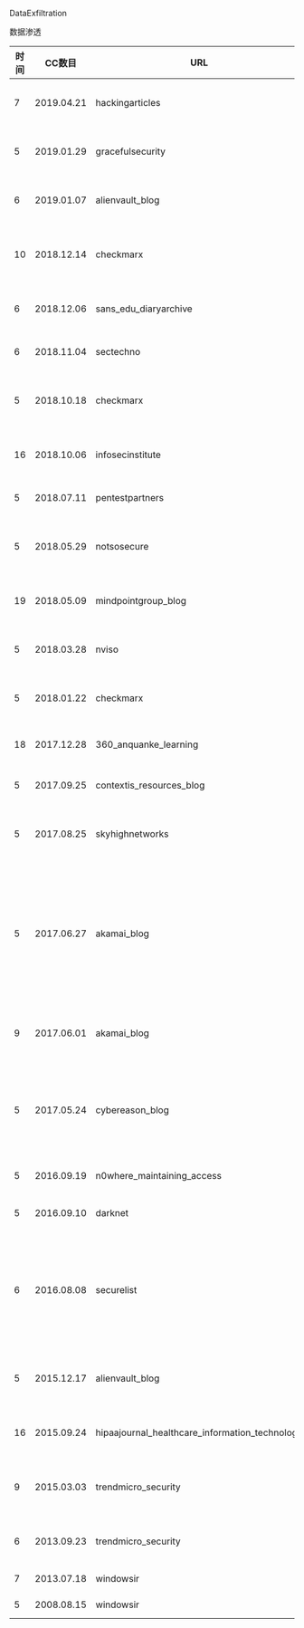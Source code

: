 DataExfiltration

数据渗透

| 时间 | CC数目 | URL | 标题 |
| ---- | ----- | --- | --- |
| 7 | 2019.04.21 | hackingarticles | [Covert Channel: The Hidden Network](https://www.hackingarticles.in/covert-channel-the-hidden-network/) |
| 5 | 2019.01.29 | gracefulsecurity | [Spoofing Packets and DNS Exfiltration](https://www.gracefulsecurity.com/spoofing-packets-and-dns-exfiltration/) |
| 6 | 2019.01.07 | alienvault_blog | [Data Exfiltration in AWS: Part 2 of Series](https://www.alienvault.com/blogs/security-essentials/data-exfiltration-in-aws-part-2-of-series) |
| 10 | 2018.12.14 | checkmarx | [NFCdrip: Data Exfiltration Research in Near Field Communication](https://www.checkmarx.com/blog/nfcdrip-data-exfiltration-research/) |
| 6 | 2018.12.06 | sans_edu_diaryarchive | [Data Exfiltration in Penetration Tests](https://isc.sans.edu/forums/diary/Data+Exfiltration+in+Penetration+Tests/24354/) |
| 6 | 2018.11.04 | sectechno | [DET – Data Exfiltration Toolkit](http://www.sectechno.com/det-data-exfiltration-toolkit/) |
| 5 | 2018.10.18 | checkmarx | [Meet NFCdrip – a New Security Concern for Air-Gapped Systems](https://www.checkmarx.com/blog/nfcdrip-air-gapped-systems/) |
| 16 | 2018.10.06 | infosecinstitute | [Penetration Testing: Maintaining Access](https://resources.infosecinstitute.com/penetration-testing-maintaining-access/) |
| 5 | 2018.07.11 | pentestpartners | [Data exfiltration techniques](https://www.pentestpartners.com/security-blog/data-exfiltration-techniques/) |
| 5 | 2018.05.29 | notsosecure | [Data Exfiltration via Formula Injection #Part1](https://www.notsosecure.com/data-exfiltration-formula-injection/) |
| 19 | 2018.05.09 | mindpointgroup_blog | [Conducting and Detecting Data Exfiltration](https://www.mindpointgroup.com/blog/operations/conducting-and-detecting-data-exfiltration/) |
| 5 | 2018.03.28 | nviso | [How CSCBE’s “Modbusted” challenge came to be](https://blog.nviso.be/2018/03/28/how-cscbes-modbusted-challenge-came-to-be/) |
| 5 | 2018.01.22 | checkmarx | [The Top 5 Exfiltration Attacks on WebViews](https://www.checkmarx.com/2018/01/22/top-5-exfiltration-attacks-webviews/) |
| 18 | 2017.12.28 | 360_anquanke_learning | [苹果平台2017年漏洞情况统计报告](https://www.anquanke.com/post/id/92781/) |
| 5 | 2017.09.25 | contextis_resources_blog | [XSLT Server Side Injection Attacks](https://www.contextis.com/blog/xslt-server-side-injection-attacks) |
| 5 | 2017.08.25 | skyhighnetworks | [Protecting Against Shadow IT: 5 Key CASB Use Cases](https://www.skyhighnetworks.com/cloud-security-blog/protecting-against-shadow-it-5-key-casb-use-cases/) |
| 5 | 2017.06.27 | akamai_blog | [Akamai Launches New Solution to Help Enterprise Security Teams Address the Impact of Malware, Ransomware, and DNS-based Data Exfiltration](https://blogs.akamai.com/2017/06/akamai-launches-new-solution-to-help-enterprise-security-teams-address-the-impact-of-malware-ransomw.html) |
| 9 | 2017.06.01 | akamai_blog | [20 Years of DNS Data Exfiltration: Why, How, and What's Next?](https://blogs.akamai.com/2017/06/-20-years-of-dns-data-exfiltration-why-how-and-whats-next.html) |
| 5 | 2017.05.24 | cybereason_blog | [Operation Cobalt Kitty: A large-scale APT in Asia carried out by the OceanLotus Group](https://www.cybereason.com/blog/operation-cobalt-kitty-apt) |
| 5 | 2016.09.19 | n0where_maintaining_access | [Data Exfiltration Toolkit: DET](https://n0where.net/data-exfiltration-toolkit-det) |
| 5 | 2016.09.10 | darknet | [DET – Data Exfiltration Toolkit](https://www.darknet.org.uk/2016/09/det-data-exfiltration-toolkit/) |
| 6 | 2016.08.08 | securelist | [ProjectSauron: top level cyber-espionage platform covertly extracts encrypted government comms](https://securelist.com/faq-the-projectsauron-apt/75533/) |
| 5 | 2015.12.17 | alienvault_blog | [POS Malware Families: An insight into the Behavior of POS Malware](https://www.alienvault.com/blogs/labs-research/pos-malware-families-an-insight-into-the-behavior-of-pos-malware) |
| 16 | 2015.09.24 | hipaajournal_healthcare_information_technology | [McAfee Study Investigates How Hackers Exfiltrate Data](https://www.hipaajournal.com/mcafee-study-investigates-how-hackers-exfiltrate-data-8115/) |
| 9 | 2015.03.03 | trendmicro_security | [PwnPOS: Old Undetected PoS Malware Still Causing Havoc](https://blog.trendmicro.com/trendlabs-security-intelligence/pwnpos-old-undetected-pos-malware-still-causing-havoc/) |
| 6 | 2013.09.23 | trendmicro_security | [Data Exfiltration in Targeted Attacks](https://blog.trendmicro.com/trendlabs-security-intelligence/data-exfiltration-in-targeted-attacks/) |
| 7 | 2013.07.18 | windowsir | [HowTo: Data Exfiltration](http://windowsir.blogspot.com/2013/07/howto-data-exfiltration.html) |
| 5 | 2008.08.15 | windowsir | [Data Exfiltration](http://windowsir.blogspot.com/2008/08/data-exfiltration.html) |
